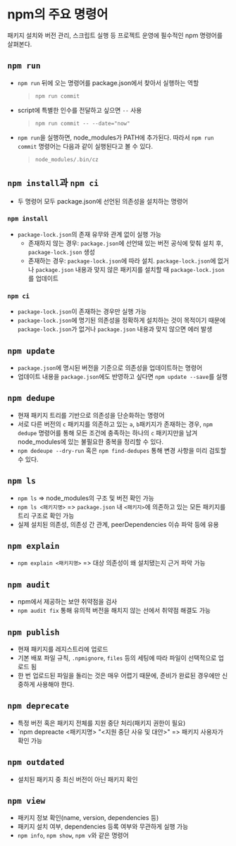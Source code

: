 # npm의 주요 명령어

패키지 설치와 버전 관리, 스크립트 실행 등 프로젝트 운영에 필수적인 npm 명령어를 살펴본다.

## `npm run`

- `npm run` 뒤에 오는 명령어를 package.json에서 찾아서 실행하는 역할
  > `npm run commit`
- script에 특별한 인수를 전달하고 싶으면 `--` 사용
  > `npm run commit -- --date="now"`
- `npm run`을 실행하면, node_modules가 PATH에 추가된다. 따라서 `npm run commit` 명령어는 다음과 같이 실행된다고 볼 수 있다.
  > `node_modules/.bin/cz`

## `npm install`과 `npm ci`

- 두 명령어 모두 package.json에 선언된 의존성을 설치하는 명령어

### `npm install`

- `package-lock.json`의 존재 유무와 관계 없이 실행 가능
  - 존재하지 않는 경우: `package.json`에 선언돼 있는 버전 공식에 맞춰 설치 후, `package-lock.json` 생성
  - 존재하는 경우: `package-lock.json`에 따라 설치. `package-lock.json`에 없거나 `package.json` 내용과 맞지 않은 패키지를 설치할 때 `package-lock.json`를 업데이트

### `npm ci`

- `package-lock.json`이 존재하는 경우만 실행 가능
- `package-lock.json`에 명기된 의존성을 정확하게 설치하는 것이 목적이기 때문에 `package-lock.json`가 없거나 `package.json` 내용과 맞지 않으면 에러 발생

## `npm update`

- `package.json`에 명시된 버전을 기준으로 의존성을 업데이트하는 명령어
- 업데이트 내용을 `package.json`에도 반영하고 싶다면 `npm update --save`를 실행

## `npm dedupe`

- 현재 패키지 트리를 기반으로 의존성을 단순화하는 명령어
- 서로 다른 버전의 `c` 패키지를 의존하고 있는 `a`, `b`패키지가 존재하는 경우, `npm dedupe` 명령어를 통해 모든 조건에 충족하는 하나의 `c` 패키지만을 남겨 node_modules에 있는 불필요한 중복을 정리할 수 있다.
- `npm dedeupe --dry-run` 혹은 `npm find-dedupes` 통해 변경 사항을 미리 검토할 수 있다.

## `npm ls`

- `npm ls` => node_modules의 구조 및 버전 확인 가능
- `npm ls <패키지명>` => `package.json` 내 `<패키지>`에 의존하고 있는 모든 패키지를 트리 구조로 확인 가능
- 실제 설치된 의존성, 의존성 간 관계, peerDependencies 이슈 파악 등에 유용

## `npm explain`

- `npm explain <패키지명>` => 대상 의존성이 왜 설치됐는지 근거 파악 가능

## `npm audit`

- npm에서 제공하는 보얀 취약점을 검사
- `npm audit fix` 통해 유의적 버전을 해치지 않는 선에서 취약점 해결도 가능

## `npm publish`

- 현재 패키지를 레지스트리에 업로드
- 기본 배포 파일 규칙, `.npmignore`, `files` 등의 세팅에 따라 파일이 선택적으로 업로드 됨
- 한 번 업로드된 파일을 돌리는 것은 매우 어렵기 때문에, 준비가 완료된 경우에만 신중하게 사용해야 한다.

## `npm deprecate`

- 특정 버전 혹은 패키지 전체를 지원 중단 처리(패키지 권한이 필요)
- `npm depreacte <패키지명> "<지원 중단 사유 및 대안>" => 패키지 사용자가 확인 가능

## `npm outdated`

- 설치된 패키지 중 최신 버전이 아닌 패키지 확인

## `npm view`

- 패키지 정보 확인(name, version, dependencies 등)
- 패키지 설치 여부, dependencies 등록 여부와 무관하게 실행 가능
- `npm info`, `npm show`, `npm v`와 같은 명령어
